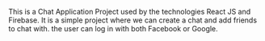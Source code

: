 This is a Chat Application Project used by the technologies React JS and Firebase.
It is a simple project where we can create a chat and add friends to chat with.
the user can log in with both Facebook or Google.
